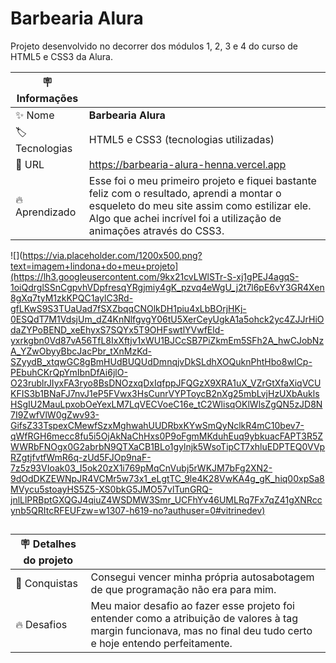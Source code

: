 # Barbearia Alura

Projeto desenvolvido no decorrer dos módulos 1, 2, 3 e 4 do curso de HTML5 e CSS3 da Alura.

| :placard: Informações |     |
| -------------  | --- |
| :sparkles: Nome        | **Barbearia Alura**
| :label: Tecnologias | HTML5 e CSS3 (tecnologias utilizadas)
| :rocket: URL         | https://barbearia-alura-henna.vercel.app
| :fire: Aprendizado     | Esse foi o meu primeiro projeto e fiquei bastante feliz com o resultado, aprendi a montar o esqueleto do meu site assim como estilizar ele. Algo que achei incrível foi a utilização de animações através do CSS3.

<!-- Inserir imagem com a #vitrinedev ao final do link -->
![](https://via.placeholder.com/1200x500.png?text=imagem+lindona+do+meu+projeto](https://lh3.googleusercontent.com/9kx21cvLWlSTr-S-xj1gPEJ4agqS-1oiQdrglSSnCgpvhVDpfresqYRgjmiy4gK_pzvq4eWgU_j2t7l6pE6vY3GR4Xen8gXq7tyM1zkKPQC1aylC3Rd-gfLKwS9S3TUaUad7fSXZbqqCNOlkDH1piu4xLbBOrjHKj-0ESQdT7M1VdsjUm_dZ4KnNlfgvgY06tU5XerCeyUgkA1a5ohck2yc4ZJJrHiOdaZYPoBEND_xeEhyxS7SQYx5T9OHFswtlYVwfEld-yxrkgbn0Vd87vA56TfL8IxXftjv1xWU1BJCcSB7PiZkmEm5SFh2A_hwCJobNzA_YZwObyyBbcJacPbr_tXnMzKd-SZyydB_xtqwGC8gBmHUdBUQUdDmnqjvDkSLdhXOQuknPhtHbo8wICp-PEbuhCKrQpYmIbnDfAi6jlO-O23rublrJIyxFA3ryo8BsDNOzxqDxIqfppJFQGzX9XRA1uX_VZrGtXfaXiqVCUKFIS3b1BNaFJ7nvJ1eP5FVwx3HsCunrVYPToycB2nXg25mbLvjHzUXbAuklsHSgIU2MauLpxobOeYexLM7LqVECVoeC16e_tC2WlisqOKlWlsZgQN5zJD8N7I9ZwfVlW0gZwv93-GifsZ33TspexCMewfSzxMghwahUUDRbxKYwSmQyNclkR4mC10bev7-qWfRGH6mecc8fu5i5OjAkNaChHxs0P9oFgmMKduhEuq9ybkuacFAPT3R5ZWWRbFNOgx0G2abrbN9QTXaCB1BLo1gylnjk5WsoTipCT7xhluEDPTEQ0VVpRZgtjfvtfWmR6q-zUd5FJOp9naF-7z5z93VIoak03_I5ok20zX1i769pMqCnVubj5rWKJM7bFg2XN2-9dOdDKZEWNpJR4VCMr5w73x1_eLgtTC_9le4K28VwKA4g_gK_hiq00xpSa8MVycu5stoayHS5Z5-XS0bkG5JMO57vlTunGRQ-jnlLlPRBptGXQGJ4qiuZ4WSDMW3Smr_UCFhYv46UMLRq7Fx7qZ41gXNRccynb5QRItcRFEUFzw=w1307-h619-no?authuser=0#vitrinedev)

##
| :placard: Detalhes do projeto |     |
| -------------  | --- |
| :rocket: Conquistas        | Consegui vencer minha própria autosabotagem de que programação não era para mim. 
| :fire: Desafios     | Meu maior desafio ao fazer esse projeto foi entender como a atribuição de valores à tag margin funcionava, mas no final deu tudo certo e hoje entendo perfeitamente.
